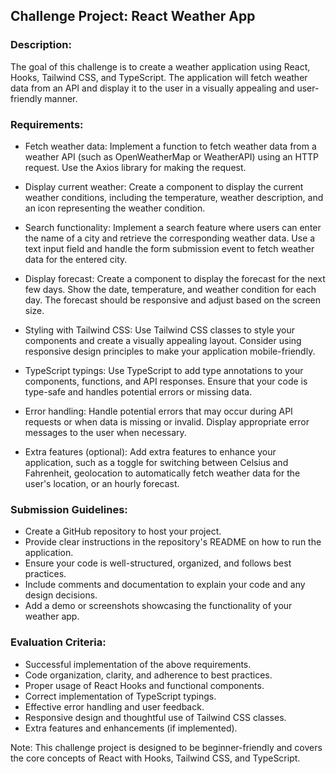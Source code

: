 ## Challenge Project: React Weather App

### Description:

The goal of this challenge is to create a weather application using React, Hooks, Tailwind CSS, and TypeScript. The application will fetch weather data from an API and display it to the user in a visually appealing and user-friendly manner.

### Requirements:

- Fetch weather data: Implement a function to fetch weather data from a weather API (such as OpenWeatherMap or WeatherAPI) using an HTTP request. Use the Axios library for making the request.

- Display current weather: Create a component to display the current weather conditions, including the temperature, weather description, and an icon representing the weather condition.

- Search functionality: Implement a search feature where users can enter the name of a city and retrieve the corresponding weather data. Use a text input field and handle the form submission event to fetch weather data for the entered city.

- Display forecast: Create a component to display the forecast for the next few days. Show the date, temperature, and weather condition for each day. The forecast should be responsive and adjust based on the screen size.

- Styling with Tailwind CSS: Use Tailwind CSS classes to style your components and create a visually appealing layout. Consider using responsive design principles to make your application mobile-friendly.

- TypeScript typings: Use TypeScript to add type annotations to your components, functions, and API responses. Ensure that your code is type-safe and handles potential errors or missing data.

- Error handling: Handle potential errors that may occur during API requests or when data is missing or invalid. Display appropriate error messages to the user when necessary.

- Extra features (optional): Add extra features to enhance your application, such as a toggle for switching between Celsius and Fahrenheit, geolocation to automatically fetch weather data for the user's location, or an hourly forecast.

### Submission Guidelines:

- Create a GitHub repository to host your project.
- Provide clear instructions in the repository's README on how to run the application.
- Ensure your code is well-structured, organized, and follows best practices.
- Include comments and documentation to explain your code and any design decisions.
- Add a demo or screenshots showcasing the functionality of your weather app.

### Evaluation Criteria:

- Successful implementation of the above requirements.
- Code organization, clarity, and adherence to best practices.
- Proper usage of React Hooks and functional components.
- Correct implementation of TypeScript typings.
- Effective error handling and user feedback.
- Responsive design and thoughtful use of Tailwind CSS classes.
- Extra features and enhancements (if implemented).


Note: This challenge project is designed to be beginner-friendly and covers the core concepts of React with Hooks, Tailwind CSS, and TypeScript.